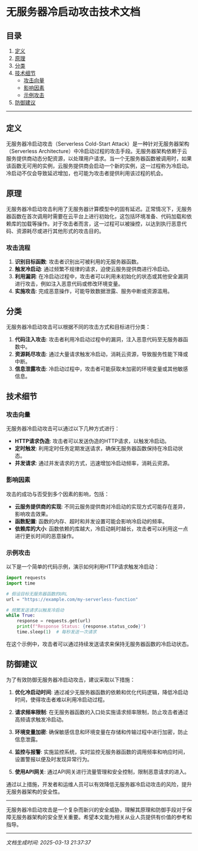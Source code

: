 # 无服务器冷启动攻击技术文档

## 目录

1. [定义](#定义)
2. [原理](#原理)
3. [分类](#分类)
4. [技术细节](#技术细节)
   - [攻击向量](#攻击向量)
   - [影响因素](#影响因素)
   - [示例攻击](#示例攻击)
5. [防御建议](#防御建议)

---

## 定义

无服务器冷启动攻击（Serverless Cold-Start Attack）是一种针对无服务器架构（Serverless Architecture）中冷启动过程的攻击手段。无服务器架构依赖于云服务提供商动态分配资源，以处理用户请求。当一个无服务器函数被调用时，如果该函数无可用的实例，云服务提供商会启动一个新的实例，这一过程称为冷启动。冷启动不仅会导致延迟增加，也可能为攻击者提供利用该过程的机会。

## 原理

无服务器冷启动攻击利用了无服务器计算模型中的固有延迟。正常情况下，无服务器函数在首次调用时需要在云平台上进行初始化，这包括环境准备、代码加载和依赖库的加载等操作。对于攻击者而言，这一过程可以被操控，以达到执行恶意代码、资源耗尽或进行其他形式的攻击目的。

### 攻击流程

1. **识别目标函数**: 攻击者识别出可被利用的无服务器函数。
2. **触发冷启动**: 通过频繁不规律的请求，迫使云服务提供商进行冷启动。
3. **利用漏洞**: 在冷启动过程中，攻击者可以利用未初始化的状态或其他安全漏洞进行攻击，例如注入恶意代码或修改环境变量。
4. **实施攻击**: 完成恶意操作，可能导致数据泄露、服务中断或资源滥用。

## 分类

无服务器冷启动攻击可以根据不同的攻击方式和目标进行分类：

1. **代码注入攻击**: 攻击者利用冷启动过程中的漏洞，注入恶意代码至无服务器函数中。
2. **资源耗尽攻击**: 通过大量请求触发冷启动，消耗云资源，导致服务性能下降或中断。
3. **信息泄露攻击**: 冷启动过程中，攻击者可能获取未加密的环境变量或其他敏感信息。

## 技术细节

### 攻击向量

无服务器冷启动攻击可以通过以下几种方式进行：

- **HTTP请求伪造**: 攻击者可以发送伪造的HTTP请求，以触发冷启动。
- **定时触发**: 利用定时任务定期发送请求，确保无服务器函数保持在冷启动状态。
- **并发请求**: 通过并发请求的方式，迅速增加冷启动频率，消耗云资源。

### 影响因素

攻击的成功与否受到多个因素的影响，包括：

- **云服务提供商的实现**: 不同云服务提供商对冷启动的实现方式可能存在差异，影响攻击效果。
- **函数配置**: 函数的内存、超时和并发设置可能会影响冷启动的频率。
- **依赖库的大小**: 函数依赖的库越大，冷启动耗时越长，攻击者可以利用这一点进行更长时间的恶意操作。

### 示例攻击

以下是一个简单的代码示例，演示如何利用HTTP请求触发冷启动：

```python
import requests
import time

# 假设目标无服务器函数的URL
url = "https://example.com/my-serverless-function"

# 频繁发送请求以触发冷启动
while True:
    response = requests.get(url)
    print(f"Response Status: {response.status_code}")
    time.sleep(1)  # 每秒发送一次请求
```

在这个示例中，攻击者可以通过持续发送请求来保持无服务器函数的冷启动状态。

## 防御建议

为了有效防御无服务器冷启动攻击，建议采取以下措施：

1. **优化冷启动时间**: 通过减少无服务器函数的依赖和优化代码逻辑，降低冷启动时间，使得攻击者难以利用冷启动过程。
  
2. **请求频率限制**: 在无服务器函数的入口处实施请求频率限制，防止攻击者通过高频请求触发冷启动。

3. **环境变量加密**: 确保敏感信息和环境变量在存储和传输过程中进行加密，防止信息泄露。

4. **监控与报警**: 实施监控系统，实时监控无服务器函数的调用频率和响应时间，设置警报以便及时发现异常行为。

5. **使用API网关**: 通过API网关进行流量管理和安全控制，限制恶意请求的进入。

通过以上措施，开发者和运维人员可以有效降低无服务器冷启动攻击的风险，提升无服务器架构的安全性。

---

无服务器冷启动攻击是一个复杂而新兴的安全威胁，理解其原理和防御手段对于保障无服务器架构的安全至关重要。希望本文能为相关从业人员提供有价值的参考和指导。

---

*文档生成时间: 2025-03-13 21:37:37*
